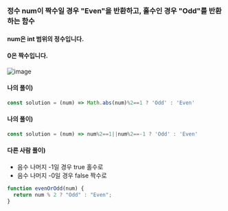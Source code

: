 ### 정수 num이 짝수일 경우 "Even"을 반환하고, 홀수인 경우 "Odd"를 반환하는 함수
#### num은 int 범위의 정수입니다.
#### 0은 짝수입니다.
![image](https://user-images.githubusercontent.com/87289383/130312785-bdfe8f0a-1045-4595-9989-34159da89155.png)

#### 나의 풀이)
```javascript
const solution = (num) => Math.abs(num)%2==1 ? 'Odd' : 'Even'
```

#### 나의 풀이)
```javascript
const solution = (num) => num%2==1||num%2==-1 ? 'Odd' : 'Even'
```

#### 다른 사람 풀이)
- 음수 나머지 -1일 경우 true 홀수로
- 음수 나머지 -0일 경우 false 짝수로
```javascript
function evenOrOdd(num) {
  return num % 2 ? "Odd" : "Even";
}
```
